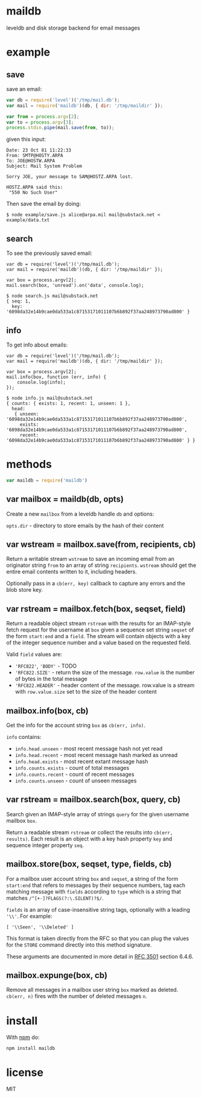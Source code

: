 # maildb

leveldb and disk storage backend for email messages

# example

## save

save an email:

``` js
var db = require('level')('/tmp/mail.db');
var mail = require('maildb')(db, { dir: '/tmp/maildir' });

var from = process.argv[2];
var to = process.argv[3];
process.stdin.pipe(mail.save(from, to));
```

given this input:

```
Date: 23 Oct 81 11:22:33
From: SMTP@HOSTY.ARPA
To: JOE@HOSTW.ARPA
Subject: Mail System Problem

Sorry JOE, your message to SAM@HOSTZ.ARPA lost.

HOSTZ.ARPA said this:
 "550 No Such User"
```

Then save the email by doing:

```
$ node example/save.js alice@arpa.mil mail@substack.net < example/data.txt
```

## search

To see the previously saved email:

```
var db = require('level')('/tmp/mail.db');
var mail = require('maildb')(db, { dir: '/tmp/maildir' });

var box = process.argv[2];
mail.search(box, 'unread').on('data', console.log);
```

```
$ node search.js mail@substack.net
{ seq: 1,
  key: '6098da32e14b9cae0da533a1c87153171011107b6b892f37aa248973790ad800' }
```

## info

To get info about emails:

```
var db = require('level')('/tmp/mail.db');
var mail = require('maildb')(db, { dir: '/tmp/maildir' });

var box = process.argv[2];
mail.info(box, function (err, info) {
    console.log(info);
});
```

```
$ node info.js mail@substack.net
{ counts: { exists: 1, recent: 1, unseen: 1 },
  head: 
   { unseen: '6098da32e14b9cae0da533a1c87153171011107b6b892f37aa248973790ad800',
     exists: '6098da32e14b9cae0da533a1c87153171011107b6b892f37aa248973790ad800',
     recent: '6098da32e14b9cae0da533a1c87153171011107b6b892f37aa248973790ad800' } }
```

# methods

``` js
var maildb = require('maildb')
```

## var mailbox = maildb(db, opts)

Create a new `mailbox` from a leveldb handle `db` and options:

`opts.dir` - directory to store emails by the hash of their content

## var wstream = mailbox.save(from, recipients, cb)

Return a writable stream `wstream` to save an incoming email from an originator
string `from` to an array of string `recipients`. `wstream` should get the
entire email contents written to it, including headers.

Optionally pass in a `cb(err, key)` callback to capture any errors and the blob
store key.

## var rstream = mailbox.fetch(box, seqset, field)

Return a readable object stream `rstream` with the results for an IMAP-style
fetch request for the username at `box` given a sequence set string `seqset` of
the form `start:end` and a `field`. The stream will contain objects with a key
of the integer sequence number and a value based on the requested field.

Valid `field` values are:

* `'RFC822'`, `'BODY'` - TODO
* `'RFC822.SIZE'` - return the size of the message. `row.value` is the number of
bytes in the total message
* `'RFC822.HEADER'` - header content of the message. row.value is a stream with
`row.value.size` set to the size of the header content

## mailbox.info(box, cb)

Get the info for the account string `box` as `cb(err, info)`.

`info` contains:

* `info.head.unseen` - most recent message hash not yet read
* `info.head.recent` - most recent message hash marked as unread
* `info.head.exists` - most recent extant message hash
* `info.counts.exists` - count of total messages
* `info.counts.recent` - count of recent messages
* `info.counts.unseen` - count of unseen messages

## var rstream = mailbox.search(box, query, cb)

Search given an IMAP-style array of strings `query` for the given username
mailbox `box`.

Return a readable stream `rstream` or collect the results into `cb(err,
results)`. Each result is an object with a key hash property `key` and sequence
integer property `seq`.

## mailbox.store(box, seqset, type, fields, cb)

For a mailbox user account string `box` and `seqset`, a string of the form
`start:end` that refers to messages by their sequence numbers, tag each
matching message with `fields` according to `type` which
is a string that matches `/^[+-]?FLAGS(?:\.SILENT)?$/`.

`fields` is an array of case-insensitive string tags, optionally with a leading
`'\\'`. For example:

```
[ '\\Seen', '\\Deleted' ]
```

This format is taken directly from the RFC so that you can plug the values for
the `STORE` command directly into this method signature.

These arguments are documented in more detail in
[RFC 3501](www.faqs.org/rfcs/rfc3501.html) section 6.4.6.

## mailbox.expunge(box, cb)

Remove all messages in a mailbox user string `box` marked as deleted.
`cb(err, n)` fires with the number of deleted messages `n`.

# install

With [npm](https://npmjs.org) do:

```
npm install maildb
```

# license

MIT
